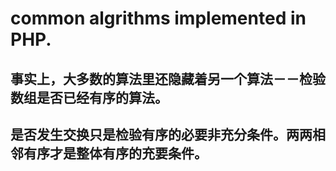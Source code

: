 # common algrithms implemented in PHP.

## 事实上，大多数的算法里还隐藏着另一个算法－－检验数组是否已经有序的算法。

## 是否发生交换只是检验有序的必要非充分条件。两两相邻有序才是整体有序的充要条件。
